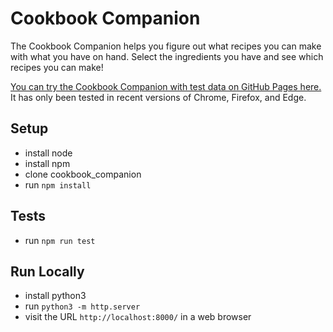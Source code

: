 # Cookbook Companion

The Cookbook Companion helps you figure out what recipes you can make with what you have on hand. Select the ingredients you have and see which recipes you can make!

[You can try the Cookbook Companion with test data on GitHub Pages here.](https://beckyandresen.github.io/cookbook_companion/) It has only been tested in recent versions of Chrome, Firefox, and Edge.

## Setup
* install node
* install npm
* clone cookbook_companion
* run `npm install`

## Tests
* run `npm run test`

## Run Locally
* install python3
* run `python3 -m http.server`
* visit the URL `http://localhost:8000/` in a web browser